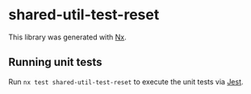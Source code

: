 # shared-util-test-reset

This library was generated with [Nx](https://nx.dev).

## Running unit tests

Run `nx test shared-util-test-reset` to execute the unit tests via [Jest](https://jestjs.io).
